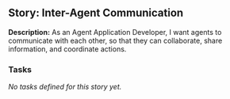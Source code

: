 ## Story: Inter-Agent Communication

**Description:**
As an Agent Application Developer, I want agents to communicate with each other, so that they can collaborate, share information, and coordinate actions.

### Tasks

_No tasks defined for this story yet._
